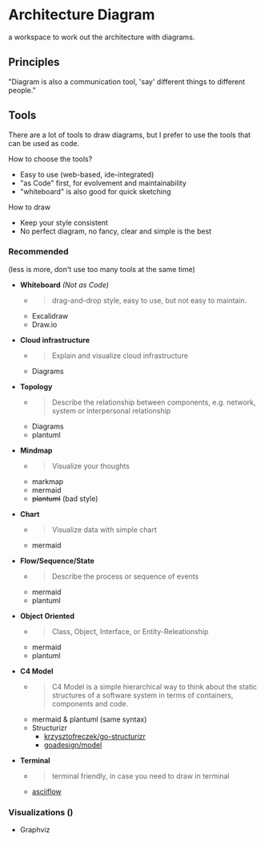 # Architecture Diagram

a workspace to work out the architecture with diagrams.

## Principles

"Diagram is also a communication tool, 'say' different things to different people."

## Tools

There are a lot of tools to draw diagrams, but I prefer to use the tools that can be used as code.

How to choose the tools?

- Easy to use (web-based, ide-integrated)
- "as Code" first, for evolvement and maintainability
- "whiteboard" is also good for quick sketching

How to draw

- Keep your style consistent
- No perfect diagram, no fancy, clear and simple is the best

### Recommended

(less is more, don't use too many tools at the same time)

- **Whiteboard** _(Not as Code)_
  - > drag-and-drop style, easy to use, but not easy to maintain.
  - Excalidraw  
  - Draw.io

- **Cloud infrastructure**
  - > Explain and visualize cloud infrastructure
  - Diagrams

- **Topology**
  - > Describe the relationship between components, e.g. network, system or interpersonal relationship
  - Diagrams
  - plantuml

- **Mindmap**
  - > Visualize your thoughts
  - markmap
  - mermaid
  - ~~plantuml~~ (bad style)

- **Chart**
  - > Visualize data with simple chart
  - mermaid

- **Flow/Sequence/State**
  - > Describe the process or sequence of events
  - mermaid
  - plantuml  

- **Object Oriented**
  - > Class, Object, Interface, or Entity-Releationship
  - mermaid
  - plantuml

- **C4 Model**
  - > C4 Model is a simple hierarchical way to think about the static structures of a software system in terms of containers, components and code.
  - mermaid & plantuml (same syntax)
  - Structurizr
    - [krzysztofreczek/go-structurizr](https://github.com/krzysztofreczek/go-structurizr)
    - [goadesign/model](https://github.com/goadesign/model)

- **Terminal**
  - > terminal friendly, in case you need to draw in terminal
  - [asciiflow](https://github.com/lewish/asciiflow)

### Visualizations ()

- Graphviz
